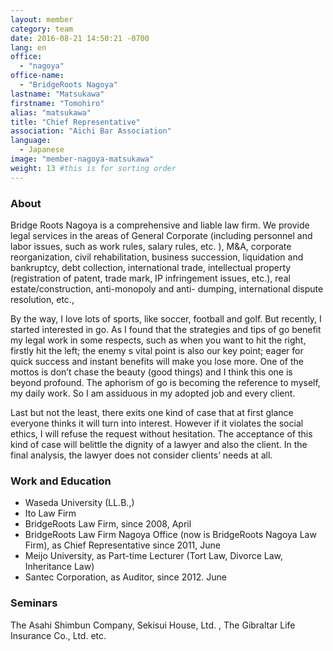 ```yaml
---
layout: member
category: team
date: 2016-08-21 14:50:21 -0700
lang: en
office:
  - "nagoya"
office-name:
  - "BridgeRoots Nagoya"
lastname: "Matsukawa"
firstname: "Tomohiro"
alias: "matsukawa"
title: "Chief Representative"
association: "Aichi Bar Association"
language:
  - Japanese
image: "member-nagoya-matsukawa"
weight: 13 #this is for sorting order
---
```


### About
Bridge Roots Nagoya is a comprehensive and liable law firm. We provide legal services in the areas of General Corporate (including personnel and labor issues, such as work rules, salary rules, etc. ), M&A, corporate reorganization, civil rehabilitation, business succession, liquidation and bankruptcy, debt collection, international trade, intellectual property (registration of patent, trade mark, IP infringement issues, etc.), real estate/construction, anti-monopoly and anti- dumping, international dispute resolution, etc.,

By the way, I love lots of sports, like soccer, football and golf. But recently, I started interested in go. As I found that the strategies and tips of go benefit my legal work in some respects, such as when you want to hit the right, firstly hit the left; the enemy s vital point is also our key point; eager for quick success and instant benefits will make you lose more. One of the mottos is don’t chase the beauty (good things) and I think this one is beyond profound. The aphorism of go is becoming the reference to myself, my daily work. So I am assiduous in my adopted job and every client.

Last but not the least, there exits one kind of case that at first glance everyone thinks it will turn into interest. However if it violates the social ethics, I will refuse the request without hesitation. The acceptance of this kind of case will belittle the dignity of a lawyer and also the client. In the final analysis, the lawyer does not consider clients’ needs at all.

### Work and Education
- Waseda University (LL.B.,)
- Ito Law Firm
- BridgeRoots Law Firm, since 2008, April
- BridgeRoots Law Firm Nagoya Office (now is BridgeRoots Nagoya Law Firm), as Chief Representative since 2011, June
- Meijo University, as Part-time Lecturer (Tort Law, Divorce Law, Inheritance Law)
- Santec Corporation, as Auditor, since 2012. June

### Seminars
The Asahi Shimbun Company, Sekisui House, Ltd. , The Gibraltar Life Insurance Co., Ltd. etc.
